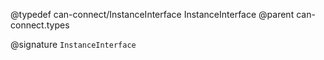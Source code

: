 @typedef can-connect/InstanceInterface InstanceInterface
@parent can-connect.types

@signature `InstanceInterface`

